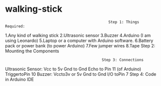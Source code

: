 # walking-stick
                                                   Step 1: Things Required:
1.Any kind of walking stick
2.Ultrasonic sensor
3.Buzzer
4.Arduino (I am using Leonardo)
5.Laptop or a computer with Arduino software.
6.Battery pack or power bank (to power Arduino)
7.Few jumper wires
8.Tape
                                                Step 2: Mounting the Components
                                                
                                                
                                                Step 3: Connections
Ultrasonic Sensor:
Vcc to 5v
Gnd to Gnd
Echo to Pin 11 (of Arduino)
TriggertoPin 10
Buzzer:
Vccto3v or 5v
Gnd to Gnd
I/O toPin 7
                                              Step 4: Code in Arduino IDE   
